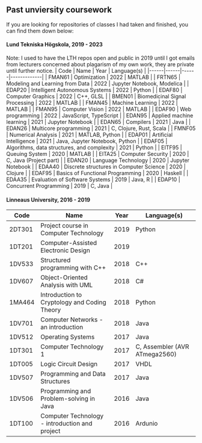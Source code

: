 ## Past unviersity coursework
If you are looking for repositories of classes I had taken and finished, you can find them down below:
#### Lund Tekniska Högskola, 2019 - 2023
Note: I used to have the LTH repos open and public in 2019 until I got emails from lecturers concerned about plagarism of my own work, they are private until further notice.
| Code | Name | Year | Language(s) |
|------|------|------|-------------|
| FMAN61 | Optimization | 2022 | MATLAB |
| FRTN65 | Modeling and Learning from Data | 2022 | Jupyter Notebook, Modelica |
| EDAP20 | Intelligent Autonomous Systems | 2022 | Python |
| EDAF80 | Computer Graphics | 2022 | C++, GLSL |
| BMEN01 | Biomedicinal Signal Processing | 2022 | MATLAB |
| FMAN45 | Machine Learning | 2022 | MATLAB |
| FMAN95 | Computer Vision | 2022 | MATLAB |
| EDAF90 | Web programming | 2022 | JavaScript, TypeScript |
| EDAN95 | Applied machine learning | 2021 | Jupyter Notebook |
| EDAN65 | Compilers | 2021 | Java |
| EDAN26 | Multicore programming | 2021 | C, Clojure, Rust, Scala |
| FMNF05 | Numerical Analysis | 2021 | MATLAB, Python |
| EDAP01 | Artificial Intelligence | 2021 | Java, Jupyter Notebook, Python |
| EDAF05 | Algorithms, data structures, and complexity | 2021 | Python |
| EITF95 | Queuing System | 2020 | MATLAB |
| EITA25 | Computer Security | 2020 | C, Java (Project part) |
| EDAN20 | Language Technology | 2020 | Jupyter Notebook |
| EDAA40 | Discrete structures in Computer Science | 2020 | Clojure |
| EDAF95 | Basics of Functional Programming | 2020 | Haskell |
| EDAA35 | Evaluation of Software Systems | 2019 | Java, R |
| EDAP10 | Concurrent Programming | 2019 | C, Java |

#### Linneaus University, 2016 - 2019

| Code | Name | Year | Language(s) |
|------|------|------|-------------|
| 2DT301 | Project course in Computer Technology | 2019 | Python |
| 1DT201 | Computer-Assisted Electronic Design | 2019 | |
| 1DV533 | Structured programming with C++ | 2018 | C++ |
| 1DV607 | Object-Oriented Analysis with UML | 2018 | C# |
| 1MA464 | Introduction to Cryptology and Coding Theory | 2018 | Python |
| 1DV701 | Computer Networks - an introduction | 2018 | Java |
| 1DV512 | Operating Systems | 2017 | Java |
| 1DT301 | Computer Technology 1 | 2017 | C, Assembler (AVR ATmega2560) |
| 1DT005 | Logic Circuit Design | 2017 | VHDL |
| 1DV507 | Programming and Data Structures | 2017 | Java |
| 1DV506 | Programming and Problem-solving in Java | 2016 | Java |
| 1DT100 | Computer Technology - introduction and project | 2016 | Ardunio |
